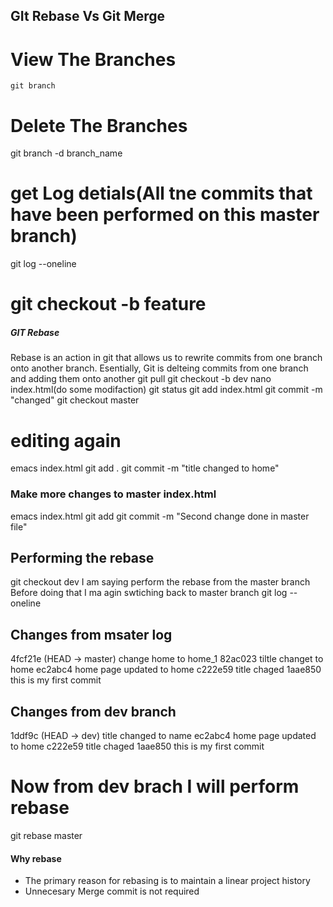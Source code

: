 ## GIt Rebase Vs Git Merge 
# View The Branches 
    git branch
# Delete The Branches
   git branch -d branch_name
# get Log detials(All tne commits that have been performed on this master branch)
  git log --oneline
# git checkout -b feature

##### GIT Rebase
Rebase is an action in git that allows us to rewrite commits from one branch onto another branch.
Esentially, Git is delteing commits from one branch and adding them onto another
git pull
git checkout -b dev
nano index.html(do some modifaction)
git status
git add index.html
git commit -m "changed"
git checkout master
# editing again 
emacs index.html
git add .
git commit -m "title changed to home"
### Make more changes to master index.html
emacs index.html
git add
git commit -m "Second change done in master file"
## Performing the rebase
git checkout dev
I am saying perform the rebase from the master branch
Before doing that I ma agin swtiching back to master branch
git log --oneline
## Changes from msater log

4fcf21e (HEAD -> master) change home to home_1
82ac023 tiltle changet to home
ec2abc4 home page updated to home
c222e59 title chaged
1aae850 this is my first commit

## Changes from dev branch

1ddf9c (HEAD -> dev) title changed to name
ec2abc4 home page updated to home
c222e59 title chaged
1aae850 this is my first commit

# Now from dev brach I will perform rebase
 git rebase master

 #### Why rebase
  - The primary reason for rebasing is to maintain a linear project history
 - Unnecesary Merge commit is not required






